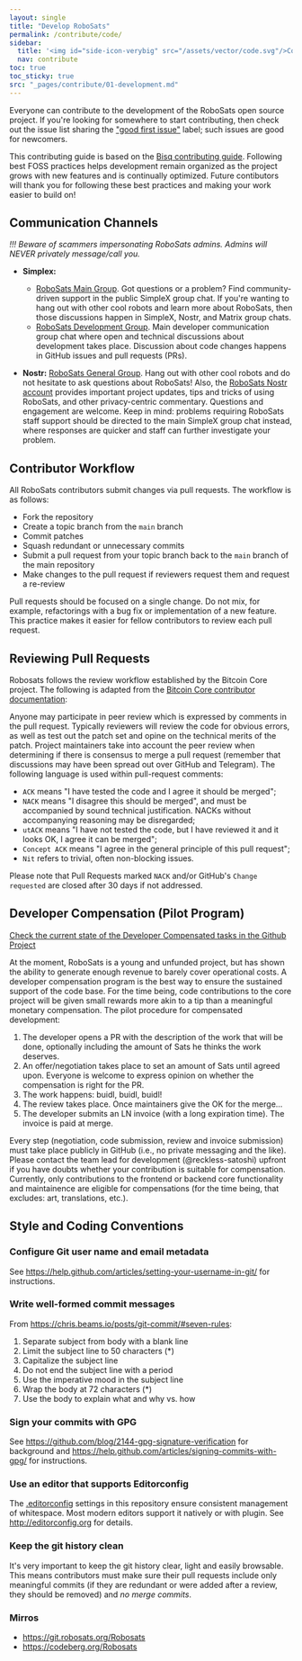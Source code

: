 ```yaml
---
layout: single
title: "Develop RoboSats"
permalink: /contribute/code/
sidebar:
  title: '<img id="side-icon-verybig" src="/assets/vector/code.svg"/>Code'
  nav: contribute
toc: true
toc_sticky: true
src: "_pages/contribute/01-development.md"
---
```


Everyone can contribute to the development of the RoboSats open source project. If you're looking for somewhere to start contributing, then check out the issue list sharing the ["good first issue"](https://github.com/RoboSats/robosats/issues?q=is%3Aopen+is%3Aissue+label%3A"good+first+issue") label; such issues are good for newcomers.

This contributing guide is based on the [Bisq contributing guide](https://github.com/bisq-network/bisq/blob/master/CONTRIBUTING.md). Following best FOSS practices helps development remain organized as the project grows with new features and is continually optimized. Future contibutors will thank you for following these best practices and making your work easier to build on!

## Communication Channels

*!!! Beware of scammers impersonating RoboSats admins. Admins will NEVER privately message/call you.*

- **Simplex:**
  - [RoboSats Main Group](https://simplex.chat/contact#/?v=1-2&smp=smp%3A%2F%2F0YuTwO05YJWS8rkjn9eLJDjQhFKvIYd8d4xG8X1blIU%3D%40smp8.simplex.im%2FyEX_vdhWew_FkovCQC3mRYRWZB1j_cBq%23%2F%3Fv%3D1-2%26dh%3DMCowBQYDK2VuAyEAnrf9Jw3Ajdp4EQw71kqA64VgsIIzw8YNn68WjF09jFY%253D%26srv%3Dbeccx4yfxxbvyhqypaavemqurytl6hozr47wfc7uuecacjqdvwpw2xid.onion&data=%7B%22type%22%3A%22group%22%2C%22groupLinkId%22%3A%22hWnMVPnJl-KT3-virDk0JA%3D%3D%22%7D). Got questions or a problem? Find community-driven support in the public SimpleX group chat. If you're wanting to hang out with other cool robots and learn more about RoboSats, then those discussions happen in SimpleX, Nostr, and Matrix group chats.
  - [RoboSats Development Group](https://simplex.chat/contact#/?v=2-7&smp=smp%3A%2F%2F6iIcWT_dF2zN_w5xzZEY7HI2Prbh3ldP07YTyDexPjE%3D%40smp10.simplex.im%2FKEkNLMlgM8vrrU3xjBt5emS7EsP0c4s1%23%2F%3Fv%3D1-3%26dh%3DMCowBQYDK2VuAyEABehx7Tgefl_vvOGOe2SThJCGACKRgSU2wiUdIJ5bQHw%253D%26srv%3Drb2pbttocvnbrngnwziclp2f4ckjq65kebafws6g4hy22cdaiv5dwjqd.onion&data=%7B%22type%22%3A%22group%22%2C%22groupLinkId%22%3A%22gFi-9hvL3XgXXTgnlZPyJw%3D%3D%22%7D). Main developer communication group chat where open and technical discussions about development takes place. Discussion about code changes happens in GitHub issues and pull requests (PRs).

- **Nostr:** [RoboSats General Group](https://chachi.chat/groups.0xchat.com/925b1aa20cd1b68dd9a0130e35808d66772fe082cf3f95294dd5755c7ea1ed59). Hang out with other cool robots and do not hesitate to ask questions about RoboSats! Also, the [RoboSats Nostr account](https://njump.me/npub1gdfr0r0an32jalqryqlvpn3gsef2hu832wv6kp5p2gt2aqa2n8yqd42ffw) provides important project updates, tips and tricks of using RoboSats, and other privacy-centric commentary. Questions and engagement are welcome. Keep in mind: problems requiring RoboSats staff support should be directed to the main SimpleX group chat instead, where responses are quicker and staff can further investigate your problem.


## Contributor Workflow

All RoboSats contributors submit changes via pull requests. The workflow is as follows:
 - Fork the repository
 - Create a topic branch from the `main` branch
 - Commit patches
 - Squash redundant or unnecessary commits
 - Submit a pull request from your topic branch back to the `main` branch of the main repository
 - Make changes to the pull request if reviewers request them and request a re-review

Pull requests should be focused on a single change. Do not mix, for example, refactorings with a bug fix or implementation of a new feature. This practice makes it easier for fellow contributors to review each pull request.

## Reviewing Pull Requests

Robosats follows the review workflow established by the Bitcoin Core project. The following is adapted from the [Bitcoin Core contributor documentation](https://github.com/bitcoin/bitcoin/blob/master/CONTRIBUTING.md#peer-review):

Anyone may participate in peer review which is expressed by comments in the pull request. Typically reviewers will review the code for obvious errors, as well as test out the patch set and opine on the technical merits of the patch. Project maintainers take into account the peer review when determining if there is consensus to merge a pull request (remember that discussions may have been spread out over GitHub and Telegram). The following language is used within pull-request comments:
 - `ACK` means "I have tested the code and I agree it should be merged";
 - `NACK` means "I disagree this should be merged", and must be accompanied by sound technical justification. NACKs without accompanying reasoning may be disregarded;
 - `utACK` means "I have not tested the code, but I have reviewed it and it looks OK, I agree it can be merged";
 - `Concept ACK` means "I agree in the general principle of this pull request";
 - `Nit` refers to trivial, often non-blocking issues.

Please note that Pull Requests marked `NACK` and/or GitHub's `Change requested` are closed after 30 days if not addressed.

## Developer Compensation (Pilot Program)

[Check the current state of the Developer Compensated tasks in the Github Project](https://github.com/users/Reckless-Satoshi/projects/2/views/5)

At the moment, RoboSats is a young and unfunded project, but has shown the ability to generate enough revenue to barely cover operational costs. A developer compensation program is the best way to ensure the sustained support of the code base. For the time being, code contributions to the core project will be given small rewards more akin to a tip than a meaningful monetary compensation. The pilot procedure for compensated development:

1. The developer opens a PR with the description of the work that will be done, optionally including the amount of Sats he thinks the work deserves.
2. An offer/negotiation takes place to set an amount of Sats until agreed upon. Everyone is welcome to express opinion on whether the compensation is right for the PR.
3. The work happens: buidl, buidl, buidl!
4. The review takes place. Once maintainers give the OK for the merge...
5. The developer submits an LN invoice (with a long expiration time). The invoice is paid at merge.

Every step (negotiation, code submission, review and invoice submission) must take place publicly in GitHub (i.e., no private messaging and the like). Please contact the team lead for development (@reckless-satoshi) upfront if you have doubts whether your contribution is suitable for compensation. Currently, only contributions to the frontend or backend core functionality and maintainence are eligible for compensations (for the time being, that excludes: art, translations, etc.).

## Style and Coding Conventions

### Configure Git user name and email metadata

See https://help.github.com/articles/setting-your-username-in-git/ for instructions.

### Write well-formed commit messages

From https://chris.beams.io/posts/git-commit/#seven-rules:

 1. Separate subject from body with a blank line
 2. Limit the subject line to 50 characters (*)
 3. Capitalize the subject line
 4. Do not end the subject line with a period
 5. Use the imperative mood in the subject line
 6. Wrap the body at 72 characters (*)
 7. Use the body to explain what and why vs. how

### Sign your commits with GPG

See https://github.com/blog/2144-gpg-signature-verification for background and
https://help.github.com/articles/signing-commits-with-gpg/ for instructions.

### Use an editor that supports Editorconfig

The [.editorconfig](.editorconfig) settings in this repository ensure consistent management of whitespace. Most modern editors support it natively or with plugin. See http://editorconfig.org for details.

### Keep the git history clean

It's very important to keep the git history clear, light and easily browsable. This means contributors must make sure their pull requests include only meaningful commits (if they are redundant or were added after a review, they should be removed) and _no merge commits_.

### Mirros
- https://git.robosats.org/Robosats
- https://codeberg.org/Robosats
